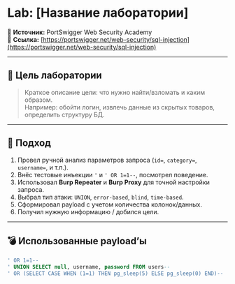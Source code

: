 # Lab: [Название лаборатории]

📍 **Источник:** PortSwigger Web Security Academy  
🔗 **Ссылка:** [https://portswigger.net/web-security/sql-injection](https://portswigger.net/web-security/sql-injection)

---

## 📌 Цель лаборатории

> Краткое описание цели: что нужно найти/взломать и каким образом.  
> Например: обойти логин, извлечь данные из скрытых товаров, определить структуру БД.

---

## 🚀 Подход

1. Провел ручной анализ параметров запроса (`id=`, `category=`, `username=`, и т.п.).
2. Внёс тестовые инъекции `'` и `' OR 1=1--`, посмотрел поведение.
3. Использовал **Burp Repeater** и **Burp Proxy** для точной настройки запроса.
4. Выбрал тип атаки: `UNION`, `error-based`, `blind`, `time-based`.
5. Сформировал payload с учетом количества колонок/данных.
6. Получил нужную информацию / добился цели.

---

## 💣 Использованные payload’ы

```sql
' OR 1=1--  
' UNION SELECT null, username, password FROM users--  
' OR (SELECT CASE WHEN (1=1) THEN pg_sleep(5) ELSE pg_sleep(0) END)--  
